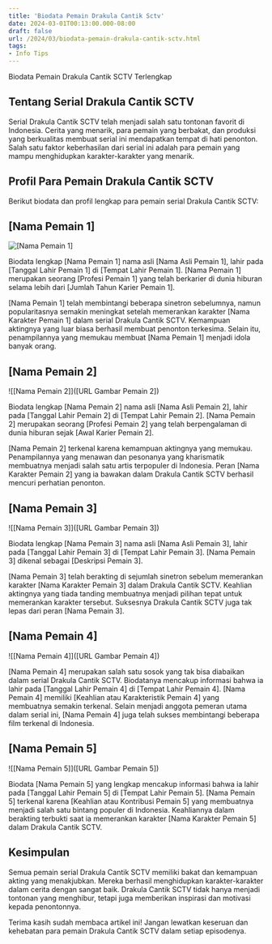 ```yaml
---
title: 'Biodata Pemain Drakula Cantik Sctv'
date: 2024-03-01T00:13:00.000-08:00
draft: false
url: /2024/03/biodata-pemain-drakula-cantik-sctv.html
tags: 
- Info Tips
---
```


Biodata Pemain Drakula Cantik SCTV Terlengkap

Tentang Serial Drakula Cantik SCTV
----------------------------------

Serial Drakula Cantik SCTV telah menjadi salah satu tontonan favorit di Indonesia. Cerita yang menarik, para pemain yang berbakat, dan produksi yang berkualitas membuat serial ini mendapatkan tempat di hati penonton. Salah satu faktor keberhasilan dari serial ini adalah para pemain yang mampu menghidupkan karakter-karakter yang menarik.

Profil Para Pemain Drakula Cantik SCTV
--------------------------------------

Berikut biodata dan profil lengkap para pemain serial Drakula Cantik SCTV:

\[Nama Pemain 1\]
-----------------

![[Nama Pemain 1]](https://blogger.googleusercontent.com/img/b/R29vZ2xl/AVvXsEjmljFHldBFs_FkdIz-SLiic_JAD51AwxPYbXmlzK3IaNvZHnY4sg2wW3qMkhRsz3WZC8mVdJf2EcYRJsYcyH3OwhFi4-ySZYpaLHBpzG-ZNPjsD4xx28ad7GSrvMuRhajhHSokGyRv3aI/w1200-h630-p-k-no-nu/Biodata-Pemain-Drakula-Cantik-SCTV-Terlengkap.JPG)

Biodata lengkap \[Nama Pemain 1\] nama asli \[Nama Asli Pemain 1\], lahir pada \[Tanggal Lahir Pemain 1\] di \[Tempat Lahir Pemain 1\]. \[Nama Pemain 1\] merupakan seorang \[Profesi Pemain 1\] yang telah berkarier di dunia hiburan selama lebih dari \[Jumlah Tahun Karier Pemain 1\].

\[Nama Pemain 1\] telah membintangi beberapa sinetron sebelumnya, namun popularitasnya semakin meningkat setelah memerankan karakter \[Nama Karakter Pemain 1\] dalam serial Drakula Cantik SCTV. Kemampuan aktingnya yang luar biasa berhasil membuat penonton terkesima. Selain itu, penampilannya yang memukau membuat \[Nama Pemain 1\] menjadi idola banyak orang.

\[Nama Pemain 2\]
-----------------

![[Nama Pemain 2]]([URL Gambar Pemain 2])

Biodata lengkap \[Nama Pemain 2\] nama asli \[Nama Asli Pemain 2\], lahir pada \[Tanggal Lahir Pemain 2\] di \[Tempat Lahir Pemain 2\]. \[Nama Pemain 2\] merupakan seorang \[Profesi Pemain 2\] yang telah berpengalaman di dunia hiburan sejak \[Awal Karier Pemain 2\].

\[Nama Pemain 2\] terkenal karena kemampuan aktingnya yang memukau. Penampilannya yang menawan dan pesonanya yang kharismatik membuatnya menjadi salah satu artis terpopuler di Indonesia. Peran \[Nama Karakter Pemain 2\] yang ia bawakan dalam Drakula Cantik SCTV berhasil mencuri perhatian penonton.

\[Nama Pemain 3\]
-----------------

![[Nama Pemain 3]]([URL Gambar Pemain 3])

Biodata lengkap \[Nama Pemain 3\] nama asli \[Nama Asli Pemain 3\], lahir pada \[Tanggal Lahir Pemain 3\] di \[Tempat Lahir Pemain 3\]. \[Nama Pemain 3\] dikenal sebagai \[Deskripsi Pemain 3\].

\[Nama Pemain 3\] telah berakting di sejumlah sinetron sebelum memerankan karakter \[Nama Karakter Pemain 3\] dalam Drakula Cantik SCTV. Keahlian aktingnya yang tiada tanding membuatnya menjadi pilihan tepat untuk memerankan karakter tersebut. Suksesnya Drakula Cantik SCTV juga tak lepas dari peran \[Nama Pemain 3\].

\[Nama Pemain 4\]
-----------------

![[Nama Pemain 4]]([URL Gambar Pemain 4])

\[Nama Pemain 4\] merupakan salah satu sosok yang tak bisa diabaikan dalam serial Drakula Cantik SCTV. Biodatanya mencakup informasi bahwa ia lahir pada \[Tanggal Lahir Pemain 4\] di \[Tempat Lahir Pemain 4\]. \[Nama Pemain 4\] memiliki \[Keahlian atau Karakteristik Pemain 4\] yang membuatnya semakin terkenal. Selain menjadi anggota pemeran utama dalam serial ini, \[Nama Pemain 4\] juga telah sukses membintangi beberapa film terkenal di Indonesia.

\[Nama Pemain 5\]
-----------------

![[Nama Pemain 5]]([URL Gambar Pemain 5])

Biodata \[Nama Pemain 5\] yang lengkap mencakup informasi bahwa ia lahir pada \[Tanggal Lahir Pemain 5\] di \[Tempat Lahir Pemain 5\]. \[Nama Pemain 5\] terkenal karena \[Keahlian atau Kontribusi Pemain 5\] yang membuatnya menjadi salah satu bintang populer di Indonesia. Keahliannya dalam berakting terbukti saat ia memerankan karakter \[Nama Karakter Pemain 5\] dalam Drakula Cantik SCTV.

Kesimpulan
----------

Semua pemain serial Drakula Cantik SCTV memiliki bakat dan kemampuan akting yang menakjubkan. Mereka berhasil menghidupkan karakter-karakter dalam cerita dengan sangat baik. Drakula Cantik SCTV tidak hanya menjadi tontonan yang menghibur, tetapi juga memberikan inspirasi dan motivasi kepada penontonnya.

Terima kasih sudah membaca artikel ini! Jangan lewatkan keseruan dan kehebatan para pemain Drakula Cantik SCTV dalam setiap episodenya.